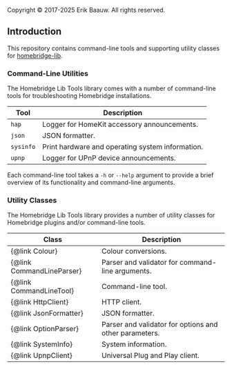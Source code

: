 Copyright © 2017-2025 Erik Baauw. All rights reserved.

## Introduction
This repository contains command-line tools and supporting utility classes for 
[homebridge-lib](https://github.com/ebaauw/homebridge-lib).

### Command-Line Utilities
The Homebridge Lib Tools library comes with a number of command-line tools for troubleshooting Homebridge installations.

Tool      | Description
--------- | -----------
`hap`     | Logger for HomeKit accessory announcements.
`json`    | JSON formatter.
`sysinfo` | Print hardware and operating system information.
`upnp`    | Logger for UPnP device announcements.

Each command-line tool takes a `-h` or `--help` argument to provide a brief overview of its functionality and command-line arguments.

### Utility Classes
The Homebridge Lib Tools library provides a number of utility classes for Homebridge plugins and/or command-line tools.

Class                      | Description
-------------------------- | -----------
{@link Colour}             | Colour conversions.
{@link CommandLineParser}  | Parser and validator for command-line arguments.
{@link CommandLineTool}    | Command-line tool.
{@link HttpClient}         | HTTP client.
{@link JsonFormatter}      | JSON formatter.
{@link OptionParser}       | Parser and validator for options and other parameters.
{@link SystemInfo}         | System information.
{@link UpnpClient}         | Universal Plug and Play client.
